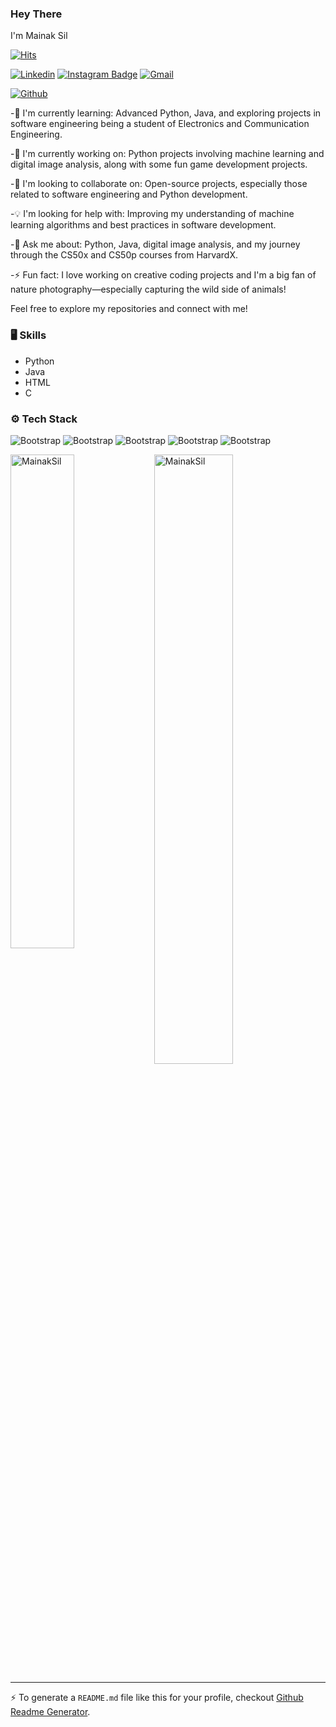 ### Hey There

I'm Mainak Sil

[![Hits](https://hits.seeyoufarm.com/api/count/incr/badge.svg?url=https%3A%2F%2Fgithub.com%2FMainakSil%2FMainakSil&count_bg=%2379C83D&title_bg=%23555555&icon=&icon_color=%23E7E7E7&title=Profile+Views&edge_flat=false)](https://hits.seeyoufarm.com)

[![Linkedin](https://img.shields.io/badge/-LinkedIn-blue?style=flat&logo=Linkedin&logoColor=white)](https://www.linkedin.com/in/mainaksil/)
[![Instagram Badge](https://img.shields.io/badge/-Instagram-purple?logo=instagram&logoColor=white&link=https://instagram.com/mainak.sil/)](https://www.instagram.com/mainak.sil)
[![Gmail](https://img.shields.io/badge/-Gmail-c14438?style=flat&logo=Gmail&logoColor=white)](mailto:mainaksil0@gmail.com)

[![Github](https://img.shields.io/github/followers/MainakSil?label=Follow&style=social)](https://github.com/MainakSil)

-🌱 I'm currently learning: Advanced Python, Java, and exploring projects in software engineering being a student of Electronics and Communication Engineering.

-🔭 I'm currently working on: Python projects involving machine learning and digital image analysis, along with some fun game development projects.

-🤝 I'm looking to collaborate on: Open-source projects, especially those related to software engineering and Python development.

-💡 I'm looking for help with: Improving my understanding of machine learning algorithms and best practices in software development.

-💬 Ask me about: Python, Java, digital image analysis, and my journey through the CS50x and CS50p courses from HarvardX.

-⚡ Fun fact: I love working on creative coding projects and I'm a big fan of nature photography—especially capturing the wild side of animals!

Feel free to explore my repositories and connect with me!


### 🖥 Skills

- Python
- Java
- HTML
- C
### ⚙️ Tech Stack

![Bootstrap](https://img.shields.io/badge/-Python-05122A?style=flat-square&logo=Python&color=353535) ![Bootstrap](https://img.shields.io/badge/-Java-05122A?style=flat-square&logo=Java&color=353535) ![Bootstrap](https://img.shields.io/badge/-Numpy-05122A?style=flat-square&logo=Numpy&color=353535) ![Bootstrap](https://img.shields.io/badge/-Flask-05122A?style=flat-square&logo=Flask&color=353535) ![Bootstrap](https://img.shields.io/badge/-Visual%20Studio%20Code-05122A?style=flat-square&logo=Visual-Studio-Code&color=353535)

<div>
  <img width="45%" align="left" src="https://github-readme-stats.vercel.app/api/top-langs?username=MainakSil&show_icons=true&locale=en&layout=compact" alt="MainakSil" />
  <img width="50%"  src="https://github-readme-streak-stats.herokuapp.com/?user=MainakSil&" alt="MainakSil" />
</div>


---
:zap: To generate a `README.md` file like this for your profile, checkout [Github Readme Generator](https://hejazizo-github-profile-readme-srcstreamlit-app-i6skm7.streamlit.app/).
